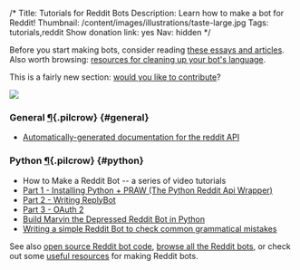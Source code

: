 /*
Title: Tutorials for Reddit Bots
Description: Learn how to make a bot for Reddit!
Thumbnail: /content/images/illustrations/taste-large.jpg
Tags: tutorials,reddit
Show donation link: yes
Nav: hidden
*/

<div class="note">
  <p>
    Before you start making bots, consider reading <a href="/articles/bot-ethics">these essays and articles</a>. Also worth browsing: <a href="/resources/libraries-frameworks/#language">resources for cleaning up your bot's language</a>.
  </p>
</div>

<div class="note">
  <p>
    This is a fairly new section: <a href="https://github.com/botwiki/botwiki.org">would you like to contribute</a>?
  </p>
</div>

<p class="screenshot float-right">
  <a href="/bots/redditbots/NobodyDoesThis">
    <img src="/content/bots/redditbots/images/NobodyDoesThis.png">
  </a>
</p>

### General [¶](#general){.pilcrow} {#general}

- [Automatically-generated documentation for the reddit API](https://www.reddit.com/dev/api)


### Python [¶](#python){.pilcrow} {#python}

- How to Make a Reddit Bot -- a series of video tutorials
 - [Part 1 - Installing Python + PRAW (The Python Reddit Api Wrapper)](https://www.youtube.com/watch?v=xHes-Cdmfzc)
 - [Part 2 - Writing ReplyBot](https://www.youtube.com/watch?v=keiATJcZE8g)
 - [Part 3 - OAuth 2](https://www.youtube.com/watch?v=Uvxu2efXuiY)
- [Build Marvin the Depressed Reddit Bot in Python](http://pythonforengineers.com/build-marvin-the-depressed-reddit-bot-in-python/)
- [Writing a simple Reddit Bot to check common grammatical mistakes](https://chatbotslife.com/writing-a-simple-reddit-bot-to-check-common-grammatical-mistakes-586c1e298878)



See also [open source Reddit bot code](/tag/reddit+opensource), [browse all the Reddit bots](/bots/redditbots), or check out some [useful resources](/resources/redditbots) for making Reddit bots.